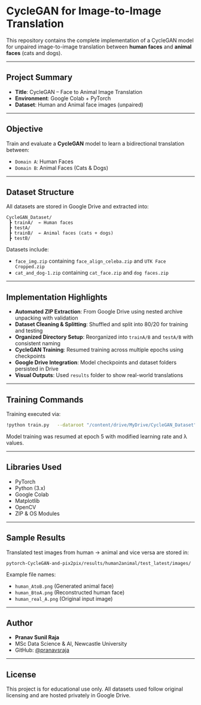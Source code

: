 # CycleGAN for Image-to-Image Translation

This repository contains the complete implementation of a CycleGAN model for unpaired image-to-image translation between **human faces** and **animal faces** (cats and dogs). 

---

## Project Summary

- **Title**: CycleGAN – Face to Animal Image Translation  
- **Environment**: Google Colab + PyTorch  
- **Dataset**: Human and Animal face images (unpaired)

---

## Objective

Train and evaluate a **CycleGAN** model to learn a bidirectional translation between:
- `Domain A`: Human Faces
- `Domain B`: Animal Faces (Cats & Dogs)

---

## Dataset Structure

All datasets are stored in Google Drive and extracted into:

```
CycleGAN_Dataset/
 ┣ trainA/  ← Human faces
 ┣ testA/
 ┣ trainB/  ← Animal faces (cats + dogs)
 ┣ testB/
```

Datasets include:
- `face_img.zip` containing `face_align_celeba.zip` and `UTK Face Cropped.zip`
- `cat_and_dog-1.zip` containing `cat_face.zip` and `dog faces.zip`

---

## Implementation Highlights

- **Automated ZIP Extraction**: From Google Drive using nested archive unpacking with validation
- **Dataset Cleaning & Splitting**: Shuffled and split into 80/20 for training and testing
- **Organized Directory Setup**: Reorganized into `trainA/B` and `testA/B` with consistent naming
- **CycleGAN Training**: Resumed training across multiple epochs using checkpoints
- **Google Drive Integration**: Model checkpoints and dataset folders persisted in Drive
- **Visual Outputs**: Used `results` folder to show real-world translations

---

## Training Commands

Training executed via:
```bash
!python train.py   --dataroot "/content/drive/MyDrive/CycleGAN_Dataset"   --name "human2animal"   --model "cycle_gan"   --direction "AtoB"   --batch_size 4   --n_epochs 20   --n_epochs_decay 15   --lr 0.0001   --lambda_A 10 --lambda_B 10   --save_epoch_freq 5   --gpu_ids 0   --checkpoints_dir "/content/drive/MyDrive/CycleGAN_checkpoints"
```

Model training was resumed at epoch 5 with modified learning rate and λ values.

---

## Libraries Used

- PyTorch  
- Python (3.x)  
- Google Colab  
- Matplotlib  
- OpenCV  
- ZIP & OS Modules  

---

## Sample Results

Translated test images from human → animal and vice versa are stored in:
```
pytorch-CycleGAN-and-pix2pix/results/human2animal/test_latest/images/
```

Example file names:
- `human_AtoB.png` (Generated animal face)
- `human_BtoA.png` (Reconstructed human face)
- `human_real_A.png` (Original input image)

---

## Author

- **Pranav Sunil Raja**  
- MSc Data Science & AI, Newcastle University  
- GitHub: [@pranavsraja](https://github.com/pranavsraja)

---

## License

This project is for educational use only. All datasets used follow original licensing and are hosted privately in Google Drive.
